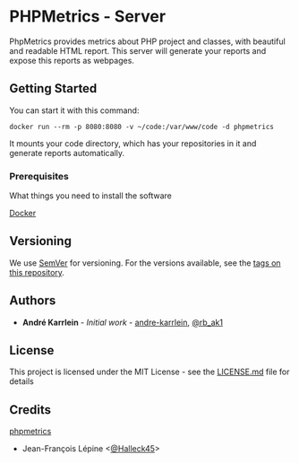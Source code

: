 # PHPMetrics - Server

PhpMetrics provides metrics about PHP project and classes, with beautiful and readable HTML report.
This server will generate your reports and expose this reports as webpages.

## Getting Started

You can start it with this command:

```
docker run --rm -p 8080:8080 -v ~/code:/var/www/code -d phpmetrics
```

It mounts your code directory, which has your repositories in it and generate reports automatically.

### Prerequisites

What things you need to install the software

[Docker](https://www.docker.com/)


## Versioning

We use [SemVer](http://semver.org/) for versioning. For the versions available, see the [tags on this repository](https://github.com/your/project/tags).

## Authors

* **André Karrlein** - *Initial work* - [andre-karrlein](https://github.com/andre-karrlein), [@rb_ak1](https://twitter.com/rb_ak1)

## License

This project is licensed under the MIT License - see the [LICENSE.md](LICENSE.md) file for details

## Credits

[phpmetrics](https://github.com/phpmetrics/PhpMetrics)
+ Jean-François Lépine <[@Halleck45](https://twitter.com/Halleck45)>
